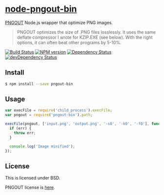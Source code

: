 # [node-pngout-bin](https://npmjs.org/package/pngout-bin)

[PNGOUT](http://pmt.sourceforge.net/pngout/) Node.js wrapper that optimize PNG images.

> PNGOUT optimizes the size of .PNG files losslessly. It uses the same deflate compressor I wrote for KZIP.EXE (see below). With the right options, it can often beat other programs by 5-10%.

[![Build Status](https://travis-ci.org/1000ch/node-pngout-bin.svg?branch=master)](https://travis-ci.org/1000ch/node-pngout-bin)
[![NPM version](https://badge.fury.io/js/pngout-bin.svg)](http://badge.fury.io/js/pngout-bin)
[![Dependency Status](https://david-dm.org/1000ch/node-pngout-bin.svg)](https://david-dm.org/1000ch/node-pngout-bin)
[![devDependency Status](https://david-dm.org/1000ch/node-pngout-bin/dev-status.svg)](https://david-dm.org/1000ch/node-pngout-bin#info=devDependencies)

## Install

```sh
$ npm install --save pngout-bin
```

## Usage

```js
var execFile = require('child_process').execFile;
var pngout = require('pngout-bin').path;

execFile(pngout, ['input.png', 'output.png', '-s0', '-k0', '-f0'], function (err) {
  if (err) {
    throw err;
  }

  console.log('Image minified');
});
```

## License

This is licensed under BSD.

PNGOUT license is [here](http://advsys.net/ken/utils.htm#pngoutkziplicense).
